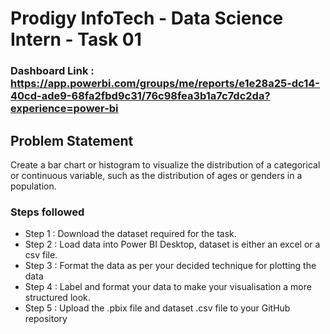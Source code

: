 # Prodigy InfoTech - Data Science Intern - Task 01 

### Dashboard Link : https://app.powerbi.com/groups/me/reports/e1e28a25-dc14-40cd-ade9-68fa2fbd9c31/76c98fea3b1a7c7dc2da?experience=power-bi

## Problem Statement

Create a bar chart or histogram to visualize the distribution of a categorical or continuous variable, such as the distribution of ages or genders in a population.


### Steps followed 

- Step 1 : Download the dataset required for the task. 
- Step 2 : Load data into Power BI Desktop, dataset is either an excel or a csv file.
- Step 3 : Format the data as per your decided technique for plotting the data
- Step 4 : Label and format your data to make your visualisation a more structured look.
- Step 5 : Upload the .pbix file and dataset .csv file to your GitHub repository  
